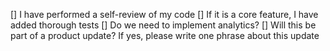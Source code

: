 [] I have performed a self-review of my code
[] If it is a core feature, I have added thorough tests
[] Do we need to implement analytics?
[] Will this be part of a product update? If yes, please write one phrase about this update

